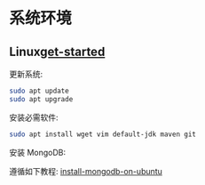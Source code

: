 系统环境
=================

Linux[get-started](get-started)
-----

更新系统:

```bash
sudo apt update
sudo apt upgrade
```

安装必需软件:

```bash
sudo apt install wget vim default-jdk maven git
```

安装 MongoDB:

遵循如下教程: [install-mongodb-on-ubuntu](https://www.mongodb.com/docs/manual/tutorial/install-mongodb-on-ubuntu/)
